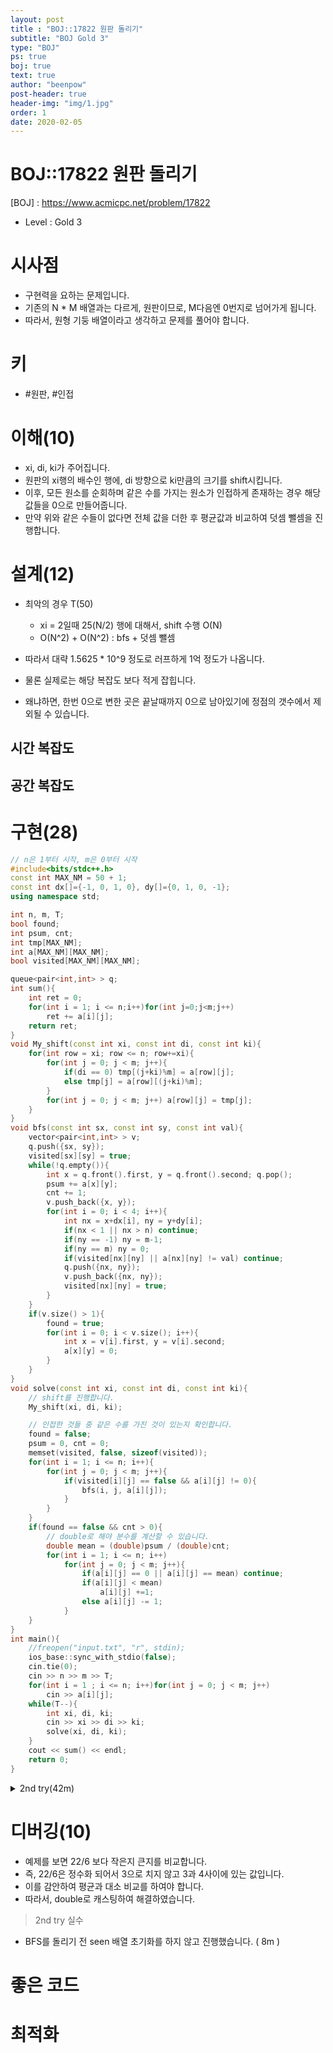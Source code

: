 ```yaml
---
layout: post
title : "BOJ::17822 원판 돌리기"
subtitle: "BOJ Gold 3"
type: "BOJ"
ps: true
boj: true
text: true
author: "beenpow"
post-header: true
header-img: "img/1.jpg"
order: 1
date: 2020-02-05
---
```


# BOJ::17822 원판 돌리기
[BOJ] : <https://www.acmicpc.net/problem/17822>
- Level : Gold 3

# 시사점

- 구현력을 요하는 문제입니다.
- 기존의 N * M 배열과는 다르게, 원판이므로, M다음엔 0번지로 넘어가게 됩니다.
- 따라서, 원형 기둥 배열이라고 생각하고 문제를 풀어야 합니다.


# 키
- #원판, #인접

# 이해(10)
- xi, di, ki가 주어집니다.
- 원판의 xi행의 배수인 행에, di 방향으로 ki만큼의 크기를 shift시킵니다.
- 이후, 모든 원소를 순회하며 같은 수를 가지는 원소가 인접하게 존재하는 경우 해당 값들을 0으로
  만들어줍니다.
- 만약 위와 같은 수들이 없다면 전체 값을 더한 후 평균값과 비교하여 덧셈 뺄셈을 진행합니다.

# 설계(12)
- 최악의 경우 T(50)
  - xi = 2일때 25(N/2) 행에 대해서, shift 수행 O(N)
  - O(N^2) + O(N^2) : bfs + 덧셈 뺄셈

- 따라서 대략 1.5625 * 10^9 정도로 러프하게 1억 정도가 나옵니다.
- 물론 실제로는 해당 복잡도 보다 적게 잡힙니다.
- 왜냐하면, 한번 0으로 변한 곳은 끝날때까지 0으로 남아있기에 정점의 갯수에서 제외될 수 있습니다.

## 시간 복잡도

## 공간 복잡도

# 구현(28)

```cpp
// n은 1부터 시작, m은 0부터 시작
#include<bits/stdc++.h>
const int MAX_NM = 50 + 1;
const int dx[]={-1, 0, 1, 0}, dy[]={0, 1, 0, -1};
using namespace std;

int n, m, T;
bool found;
int psum, cnt;
int tmp[MAX_NM];
int a[MAX_NM][MAX_NM];
bool visited[MAX_NM][MAX_NM];

queue<pair<int,int> > q;
int sum(){
    int ret = 0;
    for(int i = 1; i <= n;i++)for(int j=0;j<m;j++)
        ret += a[i][j];
    return ret;
}
void My_shift(const int xi, const int di, const int ki){
    for(int row = xi; row <= n; row+=xi){
        for(int j = 0; j < m; j++){
            if(di == 0) tmp[(j+ki)%m] = a[row][j];
            else tmp[j] = a[row][(j+ki)%m];
        }
        for(int j = 0; j < m; j++) a[row][j] = tmp[j];
    }
}
void bfs(const int sx, const int sy, const int val){
    vector<pair<int,int> > v;
    q.push({sx, sy});
    visited[sx][sy] = true;
    while(!q.empty()){
        int x = q.front().first, y = q.front().second; q.pop();
        psum += a[x][y];
        cnt += 1;
        v.push_back({x, y});
        for(int i = 0; i < 4; i++){
            int nx = x+dx[i], ny = y+dy[i];
            if(nx < 1 || nx > n) continue;
            if(ny == -1) ny = m-1;
            if(ny == m) ny = 0;
            if(visited[nx][ny] || a[nx][ny] != val) continue;
            q.push({nx, ny});
            v.push_back({nx, ny});
            visited[nx][ny] = true;
        }
    }
    if(v.size() > 1){
        found = true;
        for(int i = 0; i < v.size(); i++){
            int x = v[i].first, y = v[i].second;
            a[x][y] = 0;
        }
    }
}
void solve(const int xi, const int di, const int ki){
    // shift를 진행합니다.
    My_shift(xi, di, ki);

    // 인접한 것들 중 같은 수를 가진 것이 있는지 확인합니다.
    found = false;
    psum = 0, cnt = 0;
    memset(visited, false, sizeof(visited));
    for(int i = 1; i <= n; i++){
        for(int j = 0; j < m; j++){
            if(visited[i][j] == false && a[i][j] != 0){
                bfs(i, j, a[i][j]);
            }
        }
    }
    if(found == false && cnt > 0){
        // double로 해야 분수를 계산할 수 있습니다.
        double mean = (double)psum / (double)cnt;
        for(int i = 1; i <= n; i++)
            for(int j = 0; j < m; j++){
                if(a[i][j] == 0 || a[i][j] == mean) continue;
                if(a[i][j] < mean)
                    a[i][j] +=1;
                else a[i][j] -= 1;
            }
    }
}
int main(){
    //freopen("input.txt", "r", stdin);
    ios_base::sync_with_stdio(false);
    cin.tie(0);
    cin >> n >> m >> T;
    for(int i = 1 ; i <= n; i++)for(int j = 0; j < m; j++)
        cin >> a[i][j];
    while(T--){
        int xi, di, ki;
        cin >> xi >> di >> ki;
        solve(xi, di, ki);
    }
    cout << sum() << endl;
    return 0;
}
```
<details markdown="1">
<summary> 2nd try(42m) </summary>

```cpp
#include<bits/stdc++.h>
#define endl '\n'
#define fi first
#define se second
#define rep(i,a,b) for(int i=a;i<b;i++)
#define r_rep(i,a,b) for(int i=a;i>b;i--)
const int MAXNM = 50+2;
const int dx[]={-1, 0, 1, 0}, dy[]={0, 1, 0, -1};
using namespace std;

int n, m, mxT;
int allsum, allcnt;
int a[MAXNM][MAXNM]; // 1행부터 시작. 0열부터 시작.
bool seen[MAXNM][MAXNM];
queue<pair<int, int> > q;
void input(){
    cin >> n >> m >> mxT;
    rep(i, 1, n+1) rep(j, 0, m) cin >> a[i][j];
}
int summing(){ int ret = 0; rep(i, 1, n+1) rep(j, 0, m) ret += a[i][j]; return ret; }
void rotate(int x, int d, int k){
    int cur = x;
    int tmp[MAXNM] = {0,};
    while(cur <= n){
        rep(j, 0, m){
            // >>
            if(d == 0) tmp[(j+k)%m] = a[cur][j];
            // <<
            else tmp[j] = a[cur][(j+k) % m];
        }
        memcpy(a[cur], tmp, sizeof(tmp));
        cur += x;
    }
}
bool bfs(int sx, int sy, int colur){
    bool found = false;
    // init
    int svalue = a[sx][sy];
    seen[sx][sy] = true;
    q.push({sx, sy});

    while(!q.empty()){
        int x = q.front().fi, y = q.front().se; q.pop();
        a[x][y] = 0;
        rep(i, 0, 4){
            int nx = x+dx[i], ny = y+dy[i];
            if(nx < 1 || nx > n) continue;
            if(ny == m) ny = 0;
            if(ny == -1) ny = m - 1;
            if(a[nx][ny] == colur && !seen[nx][ny]){
                q.push({nx, ny});
                seen[nx][ny] = true;
                found = true;
            }
        }
    }
    if(!found){ a[sx][sy] = svalue; return false;}
    else return true;
}
void process(){
    input();
    while(mxT--){
        bool found = false;
        int xi, di, ki; cin >> xi >> di >> ki;
        rotate(xi, di, ki);

        memset(seen, false, sizeof(seen)); // 실수(8) : memset 안해줌
        allsum = 0, allcnt = 0;
        rep(i, 1, n+1) rep(j, 0, m){
            if(!seen[i][j] && a[i][j]){
                found |= bfs(i, j, a[i][j]);
            }
            if(a[i][j]){
                allsum += a[i][j];
                allcnt += 1;
            }
        }
        if(allcnt == 0) continue;
        if(!found){
            double mean = ((double)allsum / allcnt);
            rep(i, 1, n+1) rep(j, 0, m){
                if(a[i][j]){
                    if(mean > a[i][j]) a[i][j] += 1;
                    else if(mean < a[i][j]) a[i][j] -= 1;
                }
            }
        }
    }
    cout << summing() << endl;
}

int main(){
    ios_base::sync_with_stdio(false);
    cin.tie(0); cout.tie(0);
    process();
    return 0;
}
```

</details>


# 디버깅(10)
- 예제를 보면 22/6 보다 작은지 큰지를 비교합니다.
- 즉, 22/6은 정수화 되어서 3으로 치지 않고 3과 4사이에 있는 값입니다.
- 이를 감안하여 평균과 대소 비교를 하여야 합니다.
- 따라서,  double로 캐스팅하여 해결하였습니다.

> 2nd try 실수
- BFS를 돌리기 전 seen 배열 초기화를 하지 않고 진행했습니다. ( 8m )

# 좋은 코드

# 최적화
